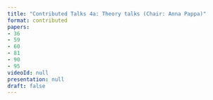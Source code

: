 ```yaml
---
title: "Contributed Talks 4a: Theory talks (Chair: Anna Pappa)"
format: contributed
papers:
- 36
- 59
- 60
- 81
- 90
- 95
videoId: null
presentation: null
draft: false
---
```

